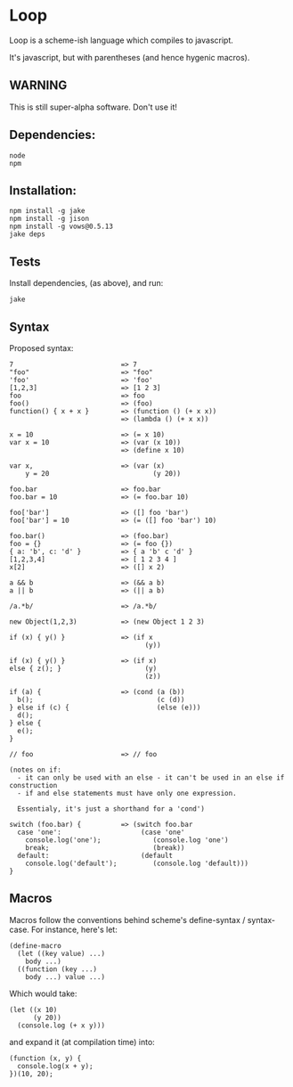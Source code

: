 # Loop

Loop is a scheme-ish language which compiles to javascript.

It's javascript, but with parentheses (and hence hygenic macros).

## WARNING

This is still super-alpha software.  Don't use it!

## Dependencies:

    node
    npm

## Installation:

    npm install -g jake
    npm install -g jison
    npm install -g vows@0.5.13
    jake deps

## Tests

Install dependencies, (as above), and run:

    jake

## Syntax

Proposed syntax:

    7                           => 7
    "foo"                       => "foo"
    'foo'                       => 'foo'
    [1,2,3]                     => [1 2 3]
    foo                         => foo
    foo()                       => (foo)
    function() { x + x }        => (function () (+ x x))
                                => (lambda () (+ x x))

    x = 10                      => (= x 10)
    var x = 10                  => (var (x 10))
                                => (define x 10)

    var x,                      => (var (x)
        y = 20                          (y 20))

    foo.bar                     => foo.bar
    foo.bar = 10                => (= foo.bar 10)

    foo['bar']                  => ([] foo 'bar')
    foo['bar'] = 10             => (= ([] foo 'bar') 10)

    foo.bar()                   => (foo.bar)
    foo = {}                    => (= foo {})
    { a: 'b', c: 'd' }          => { a 'b' c 'd' }
    [1,2,3,4]                   => [ 1 2 3 4 ]
    x[2]                        => ([] x 2)

    a && b                      => (&& a b)
    a || b                      => (|| a b)

    /a.*b/                      => /a.*b/

    new Object(1,2,3)           => (new Object 1 2 3)

    if (x) { y() }              => (if x
                                      (y))

    if (x) { y() }              => (if x)
    else { z(); }                     (y)
                                      (z))

    if (a) {                    => (cond (a (b))
      b();                               (c (d))
    } else if (c) {                      (else (e)))
      d();
    } else {
      e();
    }

    // foo                      => // foo

    (notes on if:
      - it can only be used with an else - it can't be used in an else if construction
      - if and else statements must have only one expression.

      Essentialy, it's just a shorthand for a 'cond')

    switch (foo.bar) {          => (switch foo.bar
      case 'one':                    (case 'one'
        console.log('one');             (console.log 'one')
        break;                          (break))
      default:                       (default
        console.log('default');         (console.log 'default)))
    }

## Macros

Macros follow the conventions behind scheme's define-syntax / syntax-case.  For instance, here's let:

    (define-macro
      (let ((key value) ...)
        body ...)
      ((function (key ...)
        body ...) value ...)

Which would take:

    (let ((x 10)
          (y 20))
      (console.log (+ x y)))

and expand it (at compilation time) into:

    (function (x, y) {
      console.log(x + y);
    })(10, 20);
